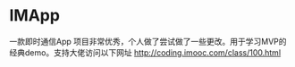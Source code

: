 # IMApp
一款即时通信App
项目非常优秀，个人做了尝试做了一些更改。用于学习MVP的经典demo。支持大佬访问以下网址
http://coding.imooc.com/class/100.html
